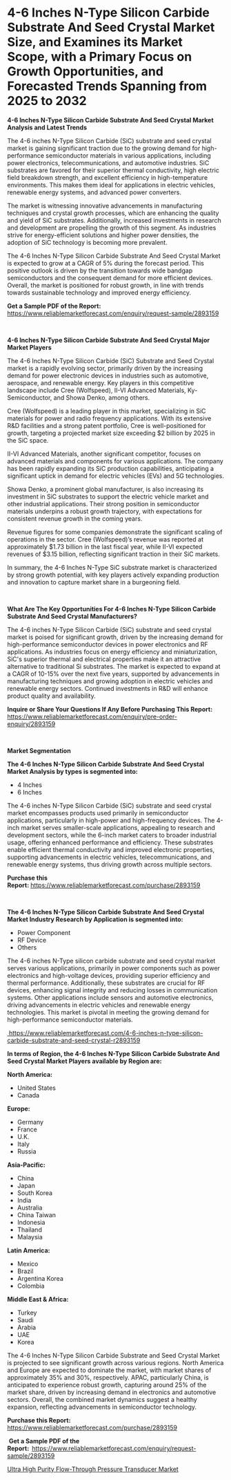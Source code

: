 <p><h1>4-6 Inches N-Type Silicon Carbide Substrate And Seed Crystal Market Size, and Examines its Market Scope, with a Primary Focus on Growth Opportunities, and Forecasted Trends Spanning from 2025 to 2032</h1></p><p><strong>4-6 Inches N-Type Silicon Carbide Substrate And Seed Crystal Market Analysis and Latest Trends</strong></p>
<p><p>The 4-6 inches N-Type Silicon Carbide (SiC) substrate and seed crystal market is gaining significant traction due to the growing demand for high-performance semiconductor materials in various applications, including power electronics, telecommunications, and automotive industries. SiC substrates are favored for their superior thermal conductivity, high electric field breakdown strength, and excellent efficiency in high-temperature environments. This makes them ideal for applications in electric vehicles, renewable energy systems, and advanced power converters.</p><p>The market is witnessing innovative advancements in manufacturing techniques and crystal growth processes, which are enhancing the quality and yield of SiC substrates. Additionally, increased investments in research and development are propelling the growth of this segment. As industries strive for energy-efficient solutions and higher power densities, the adoption of SiC technology is becoming more prevalent.</p><p>The 4-6 Inches N-Type Silicon Carbide Substrate And Seed Crystal Market is expected to grow at a CAGR of 5% during the forecast period. This positive outlook is driven by the transition towards wide bandgap semiconductors and the consequent demand for more efficient devices. Overall, the market is positioned for robust growth, in line with trends towards sustainable technology and improved energy efficiency.</p></p>
<p><strong>Get a Sample PDF of the Report:&nbsp;</strong> <a href="https://www.reliablemarketforecast.com/enquiry/request-sample/2893159?utm_campaign=2603&utm_medium=2&utm_source=Github&utm_content=ia&utm_term=15032025&utm_id=4-6-inches-n-type-silicon-carbide-substrate-and-seed-crystal">https://www.reliablemarketforecast.com/enquiry/request-sample/2893159</a></p>
<p>&nbsp;</p>
<p><strong>4-6 Inches N-Type Silicon Carbide Substrate And Seed Crystal Major Market Players</strong></p>
<p><p>The 4-6 Inches N-Type Silicon Carbide (SiC) Substrate and Seed Crystal market is a rapidly evolving sector, primarily driven by the increasing demand for power electronic devices in industries such as automotive, aerospace, and renewable energy. Key players in this competitive landscape include Cree (Wolfspeed), II-VI Advanced Materials, Ky-Semiconductor, and Showa Denko, among others.</p><p>Cree (Wolfspeed) is a leading player in this market, specializing in SiC materials for power and radio frequency applications. With its extensive R&D facilities and a strong patent portfolio, Cree is well-positioned for growth, targeting a projected market size exceeding $2 billion by 2025 in the SiC space.</p><p>II-VI Advanced Materials, another significant competitor, focuses on advanced materials and components for various applications. The company has been rapidly expanding its SiC production capabilities, anticipating a significant uptick in demand for electric vehicles (EVs) and 5G technologies.</p><p>Showa Denko, a prominent global manufacturer, is also increasing its investment in SiC substrates to support the electric vehicle market and other industrial applications. Their strong position in semiconductor materials underpins a robust growth trajectory, with expectations for consistent revenue growth in the coming years.</p><p>Revenue figures for some companies demonstrate the significant scaling of operations in the sector. Cree (Wolfspeed)’s revenue was reported at approximately $1.73 billion in the last fiscal year, while II-VI expected revenues of $3.15 billion, reflecting significant traction in their SiC markets.</p><p>In summary, the 4-6 Inches N-Type SiC substrate market is characterized by strong growth potential, with key players actively expanding production and innovation to capture market share in a burgeoning field.</p></p>
<p>&nbsp;</p>
<p><strong>What Are The Key Opportunities For 4-6 Inches N-Type Silicon Carbide Substrate And Seed Crystal Manufacturers?</strong></p>
<p><p>The 4-6 inches N-Type Silicon Carbide (SiC) substrate and seed crystal market is poised for significant growth, driven by the increasing demand for high-performance semiconductor devices in power electronics and RF applications. As industries focus on energy efficiency and miniaturization, SiC's superior thermal and electrical properties make it an attractive alternative to traditional Si substrates. The market is expected to expand at a CAGR of 10-15% over the next five years, supported by advancements in manufacturing techniques and growing adoption in electric vehicles and renewable energy sectors. Continued investments in R&D will enhance product quality and availability.</p></p>
<p><strong>Inquire or Share Your Questions If Any Before Purchasing This Report:</strong> <a href="https://www.reliablemarketforecast.com/enquiry/pre-order-enquiry/2893159?utm_campaign=2603&utm_medium=2&utm_source=Github&utm_content=ia&utm_term=15032025&utm_id=4-6-inches-n-type-silicon-carbide-substrate-and-seed-crystal">https://www.reliablemarketforecast.com/enquiry/pre-order-enquiry/2893159</a></p>
<p>&nbsp;</p>
<p><strong>Market Segmentation</strong></p>
<p><strong>The 4-6 Inches N-Type Silicon Carbide Substrate And Seed Crystal Market Analysis by types is segmented into:</strong></p>
<p><ul><li>4 Inches</li><li>6 Inches</li></ul></p>
<p><p>The 4-6 inches N-Type Silicon Carbide (SiC) substrate and seed crystal market encompasses products used primarily in semiconductor applications, particularly in high-power and high-frequency devices. The 4-inch market serves smaller-scale applications, appealing to research and development sectors, while the 6-inch market caters to broader industrial usage, offering enhanced performance and efficiency. These substrates enable efficient thermal conductivity and improved electronic properties, supporting advancements in electric vehicles, telecommunications, and renewable energy systems, thus driving growth across multiple sectors.</p></p>
<p><strong>Purchase this Report:&nbsp;</strong><a href="https://www.reliablemarketforecast.com/purchase/2893159?utm_campaign=2603&utm_medium=2&utm_source=Github&utm_content=ia&utm_term=15032025&utm_id=4-6-inches-n-type-silicon-carbide-substrate-and-seed-crystal">https://www.reliablemarketforecast.com/purchase/2893159</a></p>
<p>&nbsp;</p>
<p><strong>The 4-6 Inches N-Type Silicon Carbide Substrate And Seed Crystal Market Industry Research by Application is segmented into:</strong></p>
<p><ul><li>Power Component</li><li>RF Device</li><li>Others</li></ul></p>
<p><p>The 4-6 inches N-Type silicon carbide substrate and seed crystal market serves various applications, primarily in power components such as power electronics and high-voltage devices, providing superior efficiency and thermal performance. Additionally, these substrates are crucial for RF devices, enhancing signal integrity and reducing losses in communication systems. Other applications include sensors and automotive electronics, driving advancements in electric vehicles and renewable energy technologies. This market is pivotal in meeting the growing demand for high-performance semiconductor materials.</p></p>
<p><a href="https://www.reliablemarketforecast.com/4-6-inches-n-type-silicon-carbide-substrate-and-seed-crystal-r2893159?utm_campaign=2603&utm_medium=2&utm_source=Github&utm_content=ia&utm_term=15032025&utm_id=4-6-inches-n-type-silicon-carbide-substrate-and-seed-crystal">&nbsp;https://www.reliablemarketforecast.com/4-6-inches-n-type-silicon-carbide-substrate-and-seed-crystal-r2893159</a></p>
<p><strong>In terms of Region, the 4-6 Inches N-Type Silicon Carbide Substrate And Seed Crystal Market Players available by Region are:</strong></p>
<p>
    <p> <strong> North America: </strong>
        <ul>
            <li>United States</li>
            <li>Canada</li>
        </ul>
        </p> 
    <p> <strong> Europe: </strong>
        <ul>
            <li>Germany</li>
            <li>France</li>
            <li>U.K.</li>
            <li>Italy</li>
            <li>Russia</li>
        </ul>
        </p> 
    <p> <strong> Asia-Pacific: </strong>
        <ul>
            <li>China</li>
            <li>Japan</li>
            <li>South Korea</li>
            <li>India</li>
            <li>Australia</li>
            <li>China Taiwan</li>
            <li>Indonesia</li>
            <li>Thailand</li>
            <li>Malaysia</li>
        </ul>
        </p> 
    <p> <strong> Latin America: </strong>
        <ul>
            <li>Mexico</li>
            <li>Brazil</li>
            <li>Argentina Korea</li>
            <li>Colombia</li>
        </ul>
        </p> 
    <p> <strong> Middle East & Africa: </strong>
        <ul>
            <li>Turkey</li>
            <li>Saudi</li>
            <li>Arabia</li>
            <li>UAE</li>
            <li>Korea</li>
        </ul>
    </p>
    </p>
<p><p>The 4-6 Inches N-Type Silicon Carbide Substrate and Seed Crystal Market is projected to see significant growth across various regions. North America and Europe are expected to dominate the market, with market shares of approximately 35% and 30%, respectively. APAC, particularly China, is anticipated to experience robust growth, capturing around 25% of the market share, driven by increasing demand in electronics and automotive sectors. Overall, the combined market dynamics suggest a healthy expansion, reflecting advancements in semiconductor technology.</p></p>
<p><strong>Purchase this Report: </strong><a href="https://www.reliablemarketforecast.com/purchase/2893159?utm_campaign=2603&utm_medium=2&utm_source=Github&utm_content=ia&utm_term=15032025&utm_id=4-6-inches-n-type-silicon-carbide-substrate-and-seed-crystal">https://www.reliablemarketforecast.com/purchase/2893159</a></p>
<p>&nbsp;<strong>Get a Sample PDF of the Report:&nbsp;&nbsp;</strong><a href="https://www.reliablemarketforecast.com/enquiry/request-sample/2893159?utm_campaign=2603&utm_medium=2&utm_source=Github&utm_content=ia&utm_term=15032025&utm_id=4-6-inches-n-type-silicon-carbide-substrate-and-seed-crystal">https://www.reliablemarketforecast.com/enquiry/request-sample/2893159</a></p>
<p><strong></strong></p>
<p><p><a href="https://github.com/bolalfredia7777/Market-Research-Report-List-1/blob/main/ultra-high-purity-flow-through-pressure-transducer-market.md?utm_campaign=2603&utm_medium=2&utm_source=Github&utm_content=ia&utm_term=15032025&utm_id=4-6-inches-n-type-silicon-carbide-substrate-and-seed-crystal">Ultra High Purity Flow-Through Pressure Transducer Market</a></p></p>